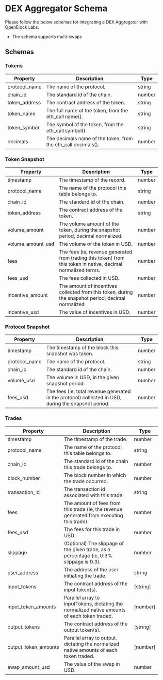 # DEX Aggregator Schema

Please follow the below schemas for integrating a DEX Aggregator with OpenBlock Labs.
- The schema supports multi-swaps

## Schemas

### Tokens
| Property      | Description                                             | Type   |
|---------------|---------------------------------------------------------|--------|
| protocol_name | The name of the protocol.                               | string |
| chain_id      | The standard id of the chain.                           | number |
| token_address | The contract address of the token.                      | string |
| token_name    | The full name of the token, from the eth_call name().   | string |
| token_symbol  | The symbol of the token, from the eth_call symbol().    | string |
| decimals      | The decimals name of the token, from the eth_call decimals().| number |

### Token Snapshot
| Property        | Description                                                      | Type   |
|-----------------|------------------------------------------------------------------|--------|
| timestamp       | The timestamp of the record.                                     | number |
| protocol_name   | The name of the protocol this table belongs to.                  | string |
| chain_id        | The standard id of the chain.                                    | number |
| token_address   | The contract address of the token.                               | string |
| volume_amount   | The volume amount of the token, during the snapshot period, decimal normalized. | number |
| volume_amount_usd | The volume of the token in USD.                                  | number |
| fees            | The fees (ie, revenue generated from trading this token) from this token in native, decimal normalized terms. | number |
| fees_usd         | The fees collected in USD.                                       | number |
| incentive_amount | The amount of incentives collected from this token, during the snapshot period, decimal normalized. | number |
| incentive_usd    | The value of incentives in USD.                                  | number |

### Protocol Snapshot
| Property      | Description                                                           | Type   |
|---------------|-----------------------------------------------------------------------|--------|
| timestamp     | The timestamp of the block this snapshot was taken.                   | number |
| protocol_name | The name of the protocol.                                             | string |
| chain_id      | The standard id of the chain.                                         | number |
| volume_usd    | The volume in USD, in the given snapshot period.                      | number |
| fees_usd      | The fees (ie, total revenue generated in the protocol) collected in USD, during the snapshot period. | number |

### Trades
| Property           | Description                                                                 | Type    |
|--------------------|-----------------------------------------------------------------------------|---------|
| timestamp          | The timestamp of the trade.                                                 | number  |
| protocol_name      | The name of the protocol this table belongs to.                             | string  |
| chain_id           | The standard id of the chain this trade belongs to.                         | number  |
| block_number       | The block number in which the trade occurred.                               | number  |
| transaction_id     | The transaction id associated with this trade.                              | string  |
| fees               | The amount of fees from this trade (ie, the revenue generated from executing this trade). | number  |
| fees_usd           | The fees for this trade in USD.                                             | number  |
| slippage           | (Optional) The slippage of the given trade, as a percentage (ie, 0.3% slippage is 0.3). | number  |
| user_address       | The address of the user initiating the trade.                               | string  |
| input_tokens       | The contract address of the input token(s).                                 | [string]|
| input_token_amounts  | Parallel array to inputTokens, dictating the normalized native amounts of each token traded. | [number]|
| output_tokens      | The contract address of the output token(s).                                | [string]|
| output_token_amounts | Parallel array to output, dictating the normalized native amounts of each token traded. | [number]|
| swap_amount_usd    | The value of the swap in USD.                                               | number  |
